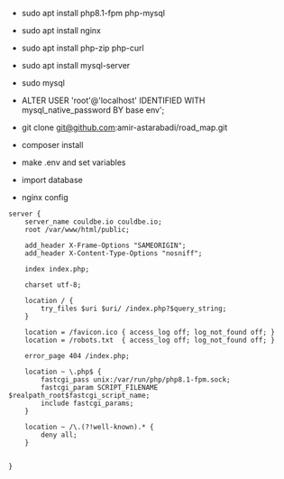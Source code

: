 * sudo apt install php8.1-fpm php-mysql 
* sudo apt install nginx
* sudo apt install php-zip php-curl
* sudo apt install mysql-server
* sudo mysql
* ALTER USER 'root'@'localhost' IDENTIFIED WITH mysql_native_password BY base env';
* git clone git@github.com:amir-astarabadi/road_map.git
* composer install
* make .env and set variables
* import database 

* nginx config
```
server {
    server_name couldbe.io couldbe.io;
    root /var/www/html/public;
 
    add_header X-Frame-Options "SAMEORIGIN";
    add_header X-Content-Type-Options "nosniff";
 
    index index.php;
 
    charset utf-8;
 
    location / {
        try_files $uri $uri/ /index.php?$query_string;
    }
 
    location = /favicon.ico { access_log off; log_not_found off; }
    location = /robots.txt  { access_log off; log_not_found off; }
 
    error_page 404 /index.php;
 
    location ~ \.php$ {
        fastcgi_pass unix:/var/run/php/php8.1-fpm.sock;
        fastcgi_param SCRIPT_FILENAME $realpath_root$fastcgi_script_name;
        include fastcgi_params;
    }
 
    location ~ /\.(?!well-known).* {
        deny all;
    }


}

```
